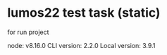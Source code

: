 # lumos22 test task (static)

for run project

node: v8.16.0
CLI version: 2.2.0
Local version: 3.9.1

